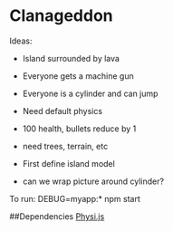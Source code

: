 Clanageddon
===========

Ideas:
- Island surrounded by lava
- Everyone gets a machine gun
- Everyone is a cylinder and can jump
- Need default physics
- 100 health, bullets reduce by 1
- need trees, terrain, etc


- First define island model
- can we wrap picture around cylinder?

To run: DEBUG=myapp:* npm start 

##Dependencies
[Physi.js](https://chandlerprall.github.io/Physijs/)
